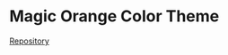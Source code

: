 # Magic Orange Color Theme

[Repository](https://github.com/secretnazideveloper/magic-orange-color-theme)
